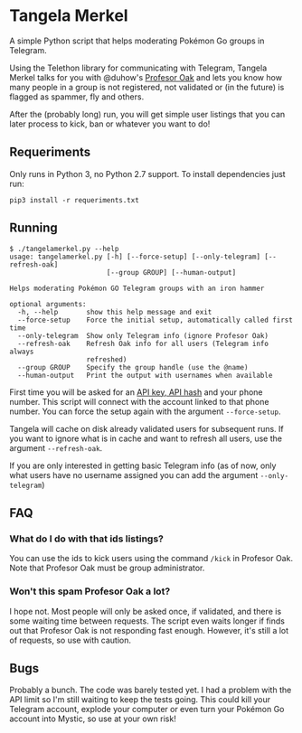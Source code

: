 # Tangela Merkel

A simple Python script that helps moderating Pokémon Go groups in Telegram.

Using the Telethon library for communicating with Telegram, Tangela Merkel
talks for you with @duhow's [Profesor Oak](https://github.com/duhow/ProfesorOak)
and lets you know how many people in a group is not registered, not validated or
(in the future) is flagged as spammer, fly and others.

After the (probably long) run, you will get simple user listings that you can
later process to kick, ban or whatever you want to do!

## Requeriments

Only runs in Python 3, no Python 2.7 support. To install dependencies just run:

```
pip3 install -r requeriments.txt
```

## Running

```
$ ./tangelamerkel.py --help
usage: tangelamerkel.py [-h] [--force-setup] [--only-telegram] [--refresh-oak]
                        [--group GROUP] [--human-output]

Helps moderating Pokémon GO Telegram groups with an iron hammer

optional arguments:
  -h, --help       show this help message and exit
  --force-setup    Force the initial setup, automatically called first time
  --only-telegram  Show only Telegram info (ignore Profesor Oak)
  --refresh-oak    Refresh Oak info for all users (Telegram info always
                   refreshed)
  --group GROUP    Specify the group handle (use the @name)
  --human-output   Print the output with usernames when available
```

First time you will be asked for an [API key, API hash](https://my.telegram.org/)
and your phone number. This script will connect with the account linked to that
phone number. You can force the setup again with the argument `--force-setup`.

Tangela will cache on disk already validated users for subsequent runs. If you
want to ignore what is in cache and want to refresh all users, use the
argument `--refresh-oak`.

If you are only interested in getting basic Telegram info (as of now, only what
users have no username assigned you can add the argument `--only-telegram`)

## FAQ

### What do I do with that ids listings?
You can use the ids to kick users using the command `/kick` in Profesor Oak.
Note that Profesor Oak must be group administrator.

### Won't this spam Profesor Oak a lot?
I hope not. Most people will only be asked once, if validated, and there is
some waiting time between requests. The script even waits longer if finds out
that Profesor Oak is not responding fast enough. However, it's still a lot of
requests, so use with caution.

## Bugs

Probably a bunch. The code was barely tested yet. I had a problem with the API
limit so I'm still waiting to keep the tests going. This could kill your
Telegram account, explode your computer or even turn your Pokémon Go account
into Mystic, so use at your own risk!
